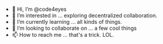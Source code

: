 - 👋 Hi, I’m @code4eyes
- 👀 I’m interested in ... exploring decentralized collaboration.
- 🌱 I’m currently learning ... all kinds of things.
- 💞️ I’m looking to collaborate on ... a few cool things
- 📫 How to reach me ... that's a trick. LOL.

<!---
code4eyes/code4eyes is a ✨ special ✨ repository because its `README.md` (this file) appears on your GitHub profile.
You can click the Preview link to take a look at your changes.
--->
